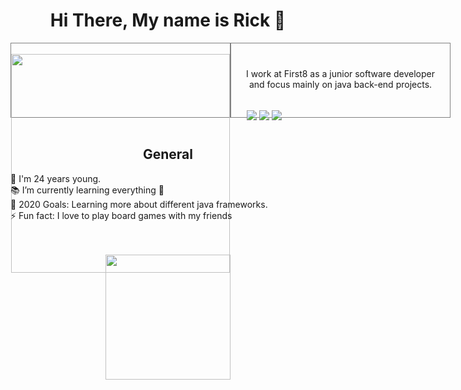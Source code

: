 <h1 align="center">Hi There, My name is Rick 👋</h1>
<div style="display: flex; height: 120px">
    <div style="flex: 1; border: 1px solid gray">
        &nbsp;
        <div style="width: 350px; margin: auto;">
            <a style="text-align: center; display:inline-block; margin: auto;" id="spotify" href="https://open.spotify.com/user/1130788269" title="Go to spotify">
            <img src="https://novatorem.rickvanberlo.vercel.app/api/spotify.py" width="350"/>
        </a>
        </div>
    </div>
    <div style="flex: 1; border: 1px solid gray">
        <div style="width: 350px; margin: auto;">
            <p style="text-align: center; padding: 26px 20px; height: 10px;">
                I work at First8 as a junior software developer and focus mainly on java back-end projects.
            </p>
            <br>
            <div style="margin: auto; width: 300px">
                <a style="" href="https://rickvanberlo.nl/" title="LinkedIn"><img src="https://img.shields.io/badge/linked-in-100?style=flat-square&logo=linkedin&logoColor=white&color=blue"/></a>
                <a style="" href="https://mailhide.io/e/9xfzZ" title="Email"><img src="https://img.shields.io/badge/email-reveal-2a8?style=flat-square&logo=gmail&logoColor=white"/></a>
                <a style="" href="https://github.com/RickvanBerlo/Mercury" title="github"><img src="https://badges.pufler.dev/visits/RickvanBerlo/Mercury?logo=GitHub&label=github%20visits&color=336699&logoColor=white&style=flat-square"/></a>
            </div>
        </div>
    </div>
</div>

<br/>
<h2 align="center">General</h2>

👴 I'm 24 years young.  
📚 I’m currently learning everything 🤣  
🥅 2020 Goals: Learning more about different java frameworks.  
⚡ Fun fact: I love to play board games with my friends  

<br/>
<br/>


<div align="center">
    <a href="https://rickvanberlo.nl/" title="Go to personal website">
        <img src="https://img.shields.io/website?label=personal_page&style=for-the-badge&url=https://rickvanberlo.nl/" width="200"/>
    </a>
</div>
